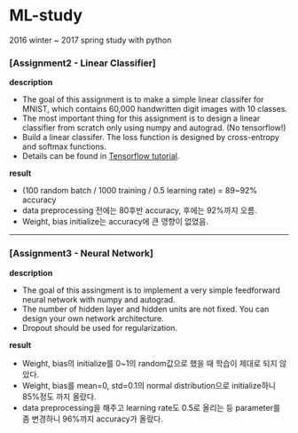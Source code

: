 # ML-study
2016 winter ~ 2017 spring study with python

### [Assignment2 - Linear Classifier]
__description__
* The goal of this assignment is to make a simple linear classifer for MNIST, which contains 60,000 handwritten digit images with 10 classes.
* The most important thing for this assignment is to design a linear classifier from scratch only using numpy and autograd. (No tensorflow!)
* Build a linear classifer. The loss function is designed by cross-entropy and softmax functions.
* Details can be found in [Tensorflow tutorial](https://www.tensorflow.org/tutorials/mnist/beginners/).

__result__
* (100 random batch / 1000 training / 0.5 learning rate) = 89~92% accuracy
* data preprocessing 전에는 80후반 accuracy, 후에는 92%까지 오름.
* Weight, bias initialize는 accuracy에 큰 영향이 없었음.

- - - -

### [Assignment3 - Neural Network]
__description__
* The goal of this assingment is to implement a very simple feedforward neural network with numpy and autograd.
* The number of hidden layer and hidden units are not fixed. You can design your own network architecture.
* Dropout should be used for regularization.

__result__
* Weight, bias의 initialize를 0~1의 random값으로 했을 때 학습이 제대로 되지 않았다.
* Weight, bias를 mean=0, std=0.1의 normal distribution으로 initialize하니 85%정도 까지 올랐다.
* data preprocessing을 해주고 learning rate도 0.5로 올리는 등 parameter를 좀 변경하니 96%까지 accuracy가 올랐다.
